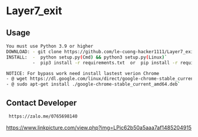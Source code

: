 # Layer7_exit

## Usage
```sh
You must use Python 3.9 or higher
DOWNLOAD: - git clone https://github.com/le-cuong-hacker1111/Layer7_exit.git && cd Layer7_exit`
INSTALL:  -  python setup.py(Cmd) && python3 setup.py(Linux)`
          -  pip3 install -r requirements.txt  or  pip install -r requirements.txt`

NOTICE: For bypass work need install lastest verion Chrome
- @ wget https://dl.google.com/linux/direct/google-chrome-stable_current_amd64.deb`
- @ sudo apt-get install ./google-chrome-stable_current_amd64.deb`
```
## Contact Developer
```sh
 https://zalo.me/0765698140
```

https://www.linkpicture.com/view.php?img=LPic62b50a5aaa7af1485204915
